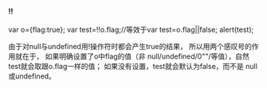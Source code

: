 #### !!

var o={flag:true};  var test=!!o.flag;//等效于var test=o.flag||false;  alert(test);

由于对null与undefined用!操作符时都会产生true的结果，
所以用两个感叹号的作用就在于，
如果明确设置了o中flag的值（非 null/undefined/0""/等值），自然test就会取跟o.flag一样的值；
如果没有设置，test就会默认为false，而不是 null或undefined。

